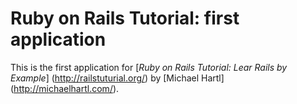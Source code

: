 # Ruby on Rails Tutorial: first application

This is the first application for
[*Ruby on Rails Tutorial: Lear Rails by Example*] (http://railstuturial.org/)
by [Michael Hartl] (http://michaelhartl.com/).
